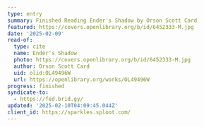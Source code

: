 ```yaml
---
type: entry
summary: Finished Reading Ender's Shadow by Orson Scott Card
featured: https://covers.openlibrary.org/b/id/6452333-M.jpg
date: '2025-02-09'
read-of:
  type: cite
  name: Ender's Shadow
  photo: https://covers.openlibrary.org/b/id/6452333-M.jpg
  author: Orson Scott Card
  uid: olid:OL49496W
  url: https://openlibrary.org/works/OL49496W
progress: finished
syndicate-to:
  - https://fed.brid.gy/
updated: '2025-02-10T04:09:45.044Z'
client_id: https://sparkles.sploot.com/
---
```

